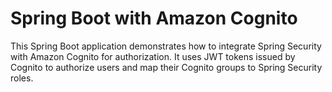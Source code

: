 # Spring Boot with Amazon Cognito
This Spring Boot application demonstrates how to integrate Spring Security with Amazon Cognito for authorization. It uses JWT tokens issued by Cognito to authorize users and map their Cognito groups to Spring Security roles.